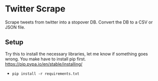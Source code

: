 # Twitter Scrape

Scrape tweets from twitter into a stopover DB.  Convert the DB to a CSV or JSON file.

## Setup
Try this to install the necessary libraries, let me know if something goes wrong. You make have to install pip first. 
https://pip.pypa.io/en/stable/installing/

* `pip install -r requirements.txt`
